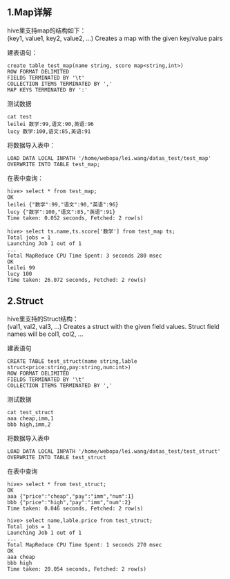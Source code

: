 ## 1.Map详解
hive里支持map的结构如下：  
(key1, value1, key2, value2, ...) Creates a map with the given key/value pairs  

建表语句：  
```
create table test_map(name string, score map<string,int>)
ROW FORMAT DELIMITED
FIELDS TERMINATED BY '\t'
COLLECTION ITEMS TERMINATED BY ','
MAP KEYS TERMINATED BY ':'
```  

测试数据
```
cat test
leilei 数学:99,语文:90,英语:96
lucy 数学:100,语文:85,英语:91
```  

将数据导入表中：  
```
LOAD DATA LOCAL INPATH '/home/webopa/lei.wang/datas_test/test_map' OVERWRITE INTO TABLE test_map;
```  

在表中查询：  
```
hive> select * from test_map;
OK
leilei {"数学":99,"语文":90,"英语":96}
lucy {"数学":100,"语文":85,"英语":91}
Time taken: 0.052 seconds, Fetched: 2 row(s)

hive> select ts.name,ts.score['数学'] from test_map ts;
Total jobs = 1
Launching Job 1 out of 1
...
Total MapReduce CPU Time Spent: 3 seconds 280 msec
OK
leilei 99
lucy 100
Time taken: 26.072 seconds, Fetched: 2 row(s)
```  

## 2.Struct
hive里支持的Struct结构：  
(val1, val2, val3, ...) Creates a struct with the given field values. Struct field names will be col1, col2, ...   

建表语句  
```
CREATE TABLE test_struct(name string,lable struct<price:string,pay:string,num:int>)
ROW FORMAT DELIMITED
FIELDS TERMINATED BY '\t'
COLLECTION ITEMS TERMINATED BY ','
```  

测试数据  
```
cat test_struct
aaa cheap,imm,1
bbb high,imm,2
```  

将数据导入表中  
```
LOAD DATA LOCAL INPATH '/home/webopa/lei.wang/datas_test/test_struct' OVERWRITE INTO TABLE test_struct
```  

在表中查询  
```
hive> select * from test_struct;
OK
aaa {"price":"cheap","pay":"imm","num":1}
bbb {"price":"high","pay":"imm","num":2}
Time taken: 0.046 seconds, Fetched: 2 row(s)

hive> select name,lable.price from test_struct;
Total jobs = 1
Launching Job 1 out of 1
...
Total MapReduce CPU Time Spent: 1 seconds 270 msec
OK
aaa cheap
bbb high
Time taken: 20.054 seconds, Fetched: 2 row(s)
```